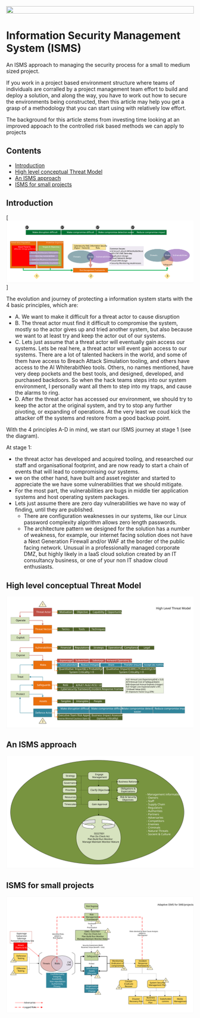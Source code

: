 <img src="https://dns-prefetch.github.io/assets/logos/dmz-header-2.svg" width="100%" height="20%">


# Information Security Management System (ISMS)

An ISMS approach to managing the security process for a small to medium sized project.

If you work in a project based environment structure where teams of individuals are corralled by a project management team effort to build and deploy a solution, and along the way, you have to work out how to secure the environments being constructed, then this article may help you get a grasp of a methodology that you can start using with relatively low effort.

The background for this article stems from investing time looking at an improved appoach to the controlled risk based methods we can apply to projects

## Contents
- [Introduction](#Introduction)
- [High level conceptual Threat Model](#high-level-conceptual-threat-model)
- [An ISMS approach](#an-isms-approach)
- [ISMS for small projects](#isms-for-small-projects)


## Introduction

[<img src="images/ISMS-Intro.svg">]

The evolution and journey of protecting a information system starts with the 4 basic principles, which are:
- A. We want to make it difficult for a threat actor to cause disruption
- B. The threat actor must find it difficult to compromise the system, mostly so the actor gives up and tried another system, but also because we want to at least try and keep the actor out of our systems.
- C. Lets just assume that a threat actor will eventually gain access our systems.  Lets be real here, a threat actor will event gain access to our systems.  There are a lot of talented hackers in the world, and some of them have access to Breach Attack Simulation tooling, and others have access to the AI WhiterabitNeo tools.  Others, no names mentioned, have very deep pockets and the best tools, and designed, developed, and purchased backdoors.  So when the hack teams steps into our system environment, I personally want all them to step into my traps, and cause the alarms to ring.
- D. After the threat actor has accessed our environment, we should try to keep the actor at the original system, and try to stop any further pivoting, or expanding of operations.  At the very least we coud kick the attacker off the systems and restore from a good backup point.

With the 4 principles A-D in mind, we start our ISMS journey at stage 1 (see the diagram).

At stage 1:

* the threat actor has developed and acquired tooling, and researched our staff and organisational footprint, and are now ready to start a chain of events that will lead to compromising our systems.
* we on the other hand, have built and asset register and started to appreciate the we have some vulnerabilities that we should mitigate.
* For the most part, the vulnerabilities are bugs in middle tier application systems and host operating system packages.
* Lets just assume there are zero day vulnerabilities we have no way of finding, until they are published.
  * There are configuration weaknesses in our systems, like our Linux password complexity algorithm allows zero length passwords.
  * The architecture pattern we designed for the solution has a number of weakness, for example, our internet facing solution does not have a Next Generation Firewall and/or WAF at the border of the public facing network.  Unusual in a professionally managed corporate DMZ, but highly likely in a IaaS cloud solution created by an IT consultancy business, or one of your non IT shadow cloud enthusiasts.


## High level conceptual Threat Model

<img src="images/ISMS-HLTM.svg">

## An ISMS approach

<img src="images/ISMS-Approach.svg">

## ISMS for small projects

<img src="images/ISMS-process.svg">

&nbsp;

